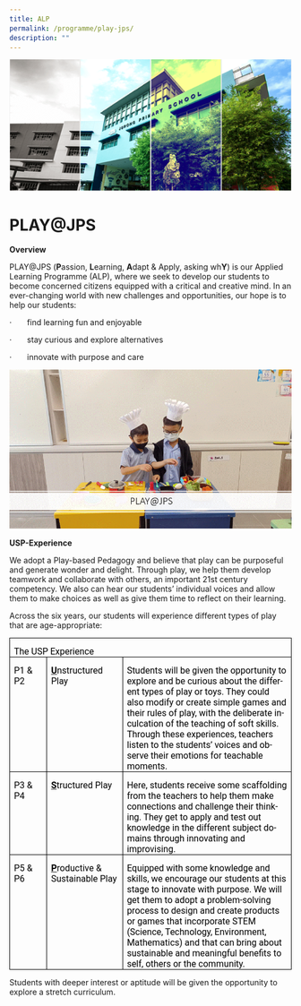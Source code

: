 ```yaml
---
title: ALP
permalink: /programme/play-jps/
description: ""
---
```


![](/images/Banner.png)

PLAY@JPS
========================================================
**Overview**

PLAY@JPS (**P**assion, **L**earning, **A**dapt &amp; Apply, asking wh**Y**) is our Applied Learning Programme (ALP), where we seek to develop our students to become concerned citizens equipped with a critical and creative mind. In an ever-changing world with new challenges and opportunities, our hope is to help our students:

·&nbsp;&nbsp;&nbsp;&nbsp;&nbsp;&nbsp; find learning fun and enjoyable

·&nbsp;&nbsp;&nbsp;&nbsp;&nbsp;&nbsp; stay curious and explore alternatives

·&nbsp;&nbsp;&nbsp;&nbsp;&nbsp;&nbsp; innovate with purpose and care

![](/images/PLAY.gif)

**USP-Experience**

We adopt a Play-based Pedagogy and believe that play can be purposeful and generate wonder and delight. Through play, we help them develop teamwork and collaborate with others, an important 21st century competency. We also can hear our students’ individual voices and allow them to make choices as well as give them time to reflect on their learning.

Across the six years, our students will experience different types of play that are age-appropriate:


<table style="border-collapse:collapse;border:none;mso-border-alt:solid windowtext .5pt;
 mso-yfti-tbllook:1184;mso-padding-alt:0in 5.4pt 0in 5.4pt" cellpadding="0" cellspacing="0" border="1" class="MsoTableGrid"><tbody><tr style="mso-yfti-irow:0;mso-yfti-firstrow:yes"><td style="width:467.5pt;border:solid windowtext 1.0pt;
  mso-border-alt:solid windowtext .5pt;padding:0in 5.4pt 0in 5.4pt" valign="top" colspan="3" width="623"><p style="margin-bottom:0in;line-height:normal" class="MsoNormal"><span style="font-size:12.0pt;font-family:Roboto;mso-fareast-font-family:
  &quot;Times New Roman&quot;;mso-bidi-font-family:Arial;color:black;mso-ansi-language:
  EN-SG;mso-bidi-language:TA" lang="EN-SG">The USP Experience</span></p></td></tr><tr style="mso-yfti-irow:1"><td style="width:53.75pt;border:solid windowtext 1.0pt;
  border-top:none;mso-border-top-alt:solid windowtext .5pt;mso-border-alt:solid windowtext .5pt;
  padding:0in 5.4pt 0in 5.4pt" valign="top" width="72"><p style="margin-bottom:0in;line-height:normal" class="MsoNormal"><span style="font-size:12.0pt;font-family:Roboto;mso-fareast-font-family:
  &quot;Times New Roman&quot;;mso-bidi-font-family:Arial;color:black;mso-ansi-language:
  EN-SG;mso-bidi-language:TA" lang="EN-SG">P1 &amp; P2</span></p></td><td style="width:1.5in;border-top:none;border-left:none;
  border-bottom:solid windowtext 1.0pt;border-right:solid windowtext 1.0pt;
  mso-border-top-alt:solid windowtext .5pt;mso-border-left-alt:solid windowtext .5pt;
  mso-border-alt:solid windowtext .5pt;padding:0in 5.4pt 0in 5.4pt" valign="top" width="144"><p style="margin-bottom:0in;line-height:normal" class="MsoNormal"><b><u><span style="font-size:12.0pt;font-family:Roboto;mso-fareast-font-family:
  &quot;Times New Roman&quot;;mso-bidi-font-family:Arial;color:black;mso-ansi-language:
  EN-SG;mso-bidi-language:TA" lang="EN-SG">U</span></u></b><span style="font-size:12.0pt;font-family:Roboto;mso-fareast-font-family:&quot;Times New Roman&quot;;
  mso-bidi-font-family:Arial;color:black;mso-ansi-language:EN-SG;mso-bidi-language:
  TA" lang="EN-SG">nstructured Play</span></p></td><td style="width:305.75pt;border-top:none;border-left:
  none;border-bottom:solid windowtext 1.0pt;border-right:solid windowtext 1.0pt;
  mso-border-top-alt:solid windowtext .5pt;mso-border-left-alt:solid windowtext .5pt;
  mso-border-alt:solid windowtext .5pt;padding:0in 5.4pt 0in 5.4pt" valign="top" width="408"><p style="margin-bottom:0in;line-height:normal" class="MsoNormal"><span style="font-size:12.0pt;font-family:Roboto;mso-fareast-font-family:
  &quot;Times New Roman&quot;;mso-bidi-font-family:Arial;color:black;mso-ansi-language:
  EN-SG;mso-bidi-language:TA" lang="EN-SG">Students will be given the opportunity to explore and be curious about the different types of play or toys. They could also modify or create simple games and their rules of play, with the deliberate inculcation of the teaching of soft skills. Through these experiences, teachers listen to the students’ voices and observe their emotions for teachable moments.</span></p></td></tr><tr style="mso-yfti-irow:2"><td style="width:53.75pt;border:solid windowtext 1.0pt;
  border-top:none;mso-border-top-alt:solid windowtext .5pt;mso-border-alt:solid windowtext .5pt;
  padding:0in 5.4pt 0in 5.4pt" valign="top" width="72"><p style="margin-bottom:0in;line-height:normal" class="MsoNormal"><span style="font-size:12.0pt;font-family:Roboto;mso-fareast-font-family:
  &quot;Times New Roman&quot;;mso-bidi-font-family:Arial;color:black;mso-ansi-language:
  EN-SG;mso-bidi-language:TA" lang="EN-SG">P3 &amp; P4</span></p></td><td style="width:1.5in;border-top:none;border-left:none;
  border-bottom:solid windowtext 1.0pt;border-right:solid windowtext 1.0pt;
  mso-border-top-alt:solid windowtext .5pt;mso-border-left-alt:solid windowtext .5pt;
  mso-border-alt:solid windowtext .5pt;padding:0in 5.4pt 0in 5.4pt" valign="top" width="144"><p style="margin-bottom:0in;line-height:normal" class="MsoNormal"><b><u><span style="font-size:12.0pt;font-family:Roboto;mso-fareast-font-family:
  &quot;Times New Roman&quot;;mso-bidi-font-family:Arial;color:black;mso-ansi-language:
  EN-SG;mso-bidi-language:TA" lang="EN-SG">S</span></u></b><span style="font-size:12.0pt;font-family:Roboto;mso-fareast-font-family:&quot;Times New Roman&quot;;
  mso-bidi-font-family:Arial;color:black;mso-ansi-language:EN-SG;mso-bidi-language:
  TA" lang="EN-SG">tructured Play</span></p></td><td style="width:305.75pt;border-top:none;border-left:
  none;border-bottom:solid windowtext 1.0pt;border-right:solid windowtext 1.0pt;
  mso-border-top-alt:solid windowtext .5pt;mso-border-left-alt:solid windowtext .5pt;
  mso-border-alt:solid windowtext .5pt;padding:0in 5.4pt 0in 5.4pt" valign="top" width="408"><p style="margin-bottom:0in;line-height:normal" class="MsoNormal"><span style="font-size:12.0pt;font-family:Roboto;mso-fareast-font-family:
  &quot;Times New Roman&quot;;mso-bidi-font-family:Arial;color:black;mso-ansi-language:
  EN-SG;mso-bidi-language:TA" lang="EN-SG">Here, students receive some scaffolding from the teachers to help them make connections and challenge their thinking. They get to apply and test out knowledge in the different subject domains through innovating and improvising.</span></p></td></tr><tr style="mso-yfti-irow:3;mso-yfti-lastrow:yes"><td style="width:53.75pt;border:solid windowtext 1.0pt;
  border-top:none;mso-border-top-alt:solid windowtext .5pt;mso-border-alt:solid windowtext .5pt;
  padding:0in 5.4pt 0in 5.4pt" valign="top" width="72"><p style="margin-bottom:0in;line-height:normal" class="MsoNormal"><span style="font-size:12.0pt;font-family:Roboto;mso-fareast-font-family:
  &quot;Times New Roman&quot;;mso-bidi-font-family:Arial;color:black;mso-ansi-language:
  EN-SG;mso-bidi-language:TA" lang="EN-SG">P5 &amp; P6</span></p></td><td style="width:1.5in;border-top:none;border-left:none;
  border-bottom:solid windowtext 1.0pt;border-right:solid windowtext 1.0pt;
  mso-border-top-alt:solid windowtext .5pt;mso-border-left-alt:solid windowtext .5pt;
  mso-border-alt:solid windowtext .5pt;padding:0in 5.4pt 0in 5.4pt" valign="top" width="144"><p style="margin-bottom:0in;line-height:normal" class="MsoNormal"><b><u><span style="font-size:12.0pt;font-family:Roboto;mso-fareast-font-family:
  &quot;Times New Roman&quot;;mso-bidi-font-family:Arial;color:black;mso-ansi-language:
  EN-SG;mso-bidi-language:TA" lang="EN-SG">P</span></u></b><span style="font-size:12.0pt;font-family:Roboto;mso-fareast-font-family:&quot;Times New Roman&quot;;
  mso-bidi-font-family:Arial;color:black;mso-ansi-language:EN-SG;mso-bidi-language:
  TA" lang="EN-SG">roductive &amp; Sustainable Play</span></p></td><td style="width:305.75pt;border-top:none;border-left:
  none;border-bottom:solid windowtext 1.0pt;border-right:solid windowtext 1.0pt;
  mso-border-top-alt:solid windowtext .5pt;mso-border-left-alt:solid windowtext .5pt;
  mso-border-alt:solid windowtext .5pt;padding:0in 5.4pt 0in 5.4pt" valign="top" width="408"><p style="margin-bottom:0in;line-height:normal" class="MsoNormal"><span style="font-size:12.0pt;font-family:Roboto;mso-fareast-font-family:
  &quot;Times New Roman&quot;;mso-bidi-font-family:Arial;color:black;mso-ansi-language:
  EN-SG;mso-bidi-language:TA" lang="EN-SG">Equipped with some knowledge and skills, we encourage our students at this stage to innovate with purpose. We will get them to adopt a problem-solving process to design and create products or games that incorporate STEM (Science, Technology, Environment, Mathematics) and that can bring about sustainable and meaningful benefits to self, others or the community.</span></p></td></trtbody></table> 

Students with deeper interest or aptitude will be given the opportunity to explore a stretch curriculum.